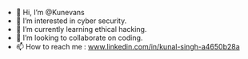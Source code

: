 - 👋 Hi, I’m @Kunevans
- 👀 I’m interested in cyber security.
- 🌱 I’m currently learning ethical hacking.
- 💞️ I’m looking to collaborate on coding.
- 📫 How to reach me : www.linkedin.com/in/kunal-singh-a4650b28a

<!---
Kunevans/Kunevans is a ✨ special ✨ repository because its `README.md` (this file) appears on your GitHub profile.
You can click the Preview link to take a look at your changes.
--->

